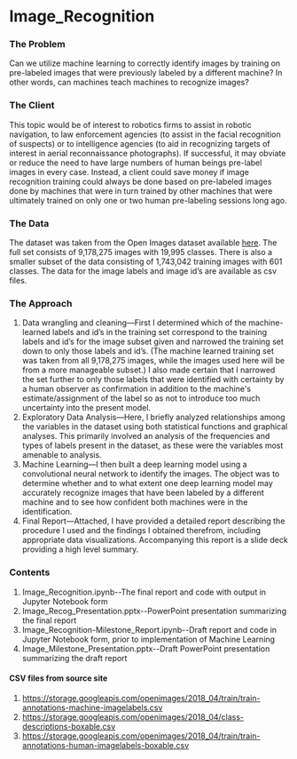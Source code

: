 # Image_Recognition

### The Problem

Can we utilize machine learning to correctly identify images by training on pre-labeled images that were previously labeled by a different machine?  In other words, can machines teach machines to recognize images?  

### The Client

This topic would be of interest to robotics firms to assist in robotic navigation, to law enforcement agencies (to assist in the facial recognition of suspects) or to intelligence agencies (to aid in recognizing targets of interest in aerial reconnaissance photographs).  If successful, it may obviate or reduce the need to have large numbers of human beings pre-label images in every case.  Instead, a client could save money if image recognition training could always be done based on pre-labeled images done by machines that were in turn trained by other machines that were ultimately trained on only one or two human pre-labeling sessions long ago.  
	
### The Data

The dataset was taken from the Open Images dataset available [here](https://storage.googleapis.com/openimages/web/download.html).   The full set consists of 9,178,275 images with 19,995 classes.  There is also a smaller subset of the data consisting of 1,743,042 training images with 601 classes. The data for the image labels and image id’s are available as csv files.  

### The Approach

1.	Data wrangling and cleaning—First I determined which of the machine-learned labels and id’s in the training set correspond to the training labels and id’s for the image subset given and narrowed the training set down to only those labels and id’s.  (The machine learned training set was taken from all 9,178,275 images, while the images used here will be from a more manageable subset.)  I also made certain that I narrowed the set further to only those labels that were identified with certainty by a human observer as confirmation in addition to the machine's estimate/assignment of the label so as not to introduce too much uncertainty into the present model.    
2.	Exploratory Data Analysis—Here, I briefly analyzed relationships among the variables in the dataset using both statistical functions and graphical analyses. This primarily involved an analysis of the frequencies and types of labels present in the dataset, as these were the variables most amenable to analysis.
3.	Machine Learning—I then built a deep learning model using a convolutional neural network to identify the images.  The object was to determine whether and to what extent one deep learning model may accurately recognize images that have been labeled by a different machine and to see how confident both machines were in the identification.
4.	Final Report—Attached, I have provided a detailed report describing the procedure I used and the findings I obtained therefrom, including appropriate data visualizations.  Accompanying this report is a slide deck providing a high level summary. 

### Contents

1.  Image_Recognition.ipynb--The final report and code with output in Jupyter Notebook form
2.  Image_Recog_Presentation.pptx--PowerPoint presentation summarizing the final report
3.  Image_Recognition-Milestone_Report.ipynb--Draft report and code in Jupyter Notebook form, prior to implementation of Machine Learning
4.  Image_Milestone_Presentation.pptx--Draft PowerPoint presentation summarizing the draft report

  #### CSV files from source site
  1.  https://storage.googleapis.com/openimages/2018_04/train/train-annotations-machine-imagelabels.csv
  2.  https://storage.googleapis.com/openimages/2018_04/class-descriptions-boxable.csv
  3.  https://storage.googleapis.com/openimages/2018_04/train/train-annotations-human-imagelabels-boxable.csv
  
  

